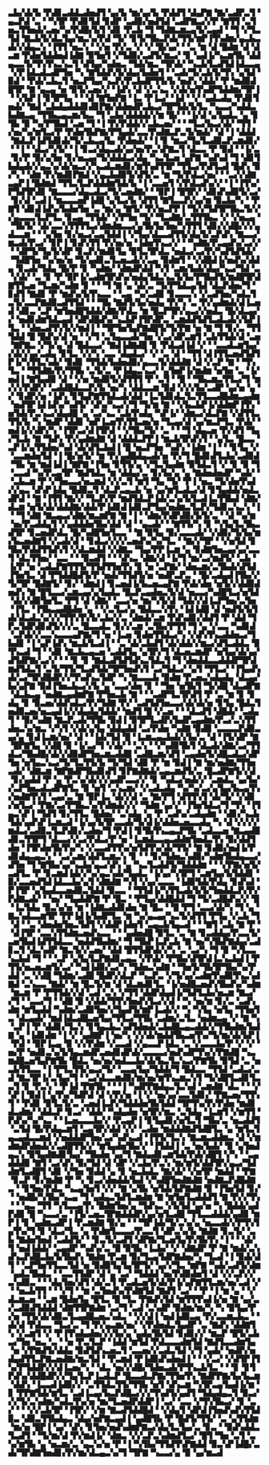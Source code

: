 ▃▙▞▟▞▙▝▛▟▊▃▟▟▃▟▅▟▜▝▄▞▙▝▆▞▄▞▙▝▛▟▟▜▝▟▄▛▇▝▇▞▃▟▛▃▜▝▄▃▛▟▝▃▝▝▚▜▛▝▛▟▊▜▟▝▊▟▛▝▃▟▉▞▅▟▜▟▝▃▟▛▇▃▞▞▛▝▇▜▜▝▃▜▅▃▜▜▅▟▞▃▅▞▚▞▛▟█▞▙▜▝▟▊▝▛▃▙▝▜▝▜▟▇▃▆▃▄▜▞▃▄▟▝▝▜▝▞▜▃▜▟▝▇▃▙▜▞▟▃▜▄▞▆▃▚▞▛▟▝▜▞▝▊▜▞▜▙▃▛▟▞▜▜▞▆▛▐▜▚▟▆▞▄▃▙▃▟▞▞▟▄▃▚▝▐▜▜▝▅▃▚▝▝▞▅▝▛▞▃▝▞▝▞▝█▞▄▞▝▝▃▝▆▝▟▝█▟▆▝▟▝▟▃▆▝▛▟▅▜▟▟▅▟▐▟▇▝▉▜▅▜▝▞▜▟▉▞▃▟▜▞▆▃▞▝▊▝▄▟▐▞▚▃▆▜▙▝▟▟▄▃▃▜▞▜▚▜▚▃▚▃▜▝▟▜▄▞▚▟▅▃▝▜▟▞▆▃▝▜▛▟▞▝▚▃▙▜▃▟▜▟▐▟▃▃▄▝▞▛▐▟▃▟▃▟▛▜▅▝▚▝▇▜▟▟▚▜▞▟▄▞▙▟▅▜▝▝▃▟▞▜▞▃▙▜▞▜▚▝▄▜▟▝▉▟▝▝▛▟▞▃▙▃▜▝▅▃▛▜▄▞▚▃▛▞▛▃▙▟▛▜▜▞▙▝▅▟▚▝▟▟▞▝▛▝▆▟▉▟█▜▛▝▇▝▄▃▄▝▅▝▉▜▞▃▅▞▞▝▐▟▚▝▟▝▞▃▚▃▝▞▟▞▅▜▚▟▛▜▟▟▆▞▜▛▐▝▝▞▙▛▐▝▊▜▛▜▄▝▝▝▟▝▇▜▅▛▇▝▐▃▝▛▐▃▞▝▐▟▝▝▞▝▄▟▃▟▄▝▛▟▊▜▅▟▞▝▇▟▝▃▙▟▄▟▟▟▊▟▊▛▇▞▟▟▅▟▛▃▙▃▞▜▛▜▟▞▙▜▃▝▚▃▃▞▚▟▟▃▙▟▇▃▄▝▜▜▙▃▄▃▆▞▙▃▝▜▝▃▙▞▟▟▟▟▞▞▆▝█▞▝▝▐▞▟▝▄▜▄▟▃▝▄▝▊▜▙▝▉▝▚▞▛▜▙▟▝▃▅▝▜▝▐▝▛▞▛▟▟▞▞▃▙▃▅▞▝▝▝▜▃▞▙▃▞▟▞▝▜▜▝▞▅▞▚▞▆▜▃▞▛▝▛▟▅▜▙▛▇▞▛▜▄▟▞▃▃▜▚▟▇▃▛▃▜▞▆▟▞▝▟▝▐▝▟▟▟▝▇▟▃▛▐▟▜▟▊▟▞▜▞▃▙▃▄▜▄▝▛▟▅▟▞▝▐▝▊▝▆▃▞▜▄▜▃▟▉▃▛▃▆▟▊▞▝▝▐▝▝▟▃▞▚▜▞▝▐▝▊▃▞▟▄▃▟▞▄▞▅▞▛▃▚▛▇▃▜▝▟▃▃▝▛▝▉▟▝▝▐▞▃▝▊▞▛▝▉▞▄▜▅▝▊▞▅▃▄▞▜▞▟▟▟▃▞▟▄▝▚▃▜▃▅▝▄▛▇▝▚▟▚▟▝▜▝▟▊▜▙▟▄▟▞▞▄▃▚▞▟▞▅▃▞▞▚▃▟▃▆▟▊▞▆▜▚▟▜▜▛▝▜▜▃▞▛▟▜▃▟▝█▟▚▝▉▞▚▝▝▟▆▝▛▞▆▟▊▛▇▟▝▞▄▃▙▟▉▜▞▟▜▞▃▝▆▝▜▞▛▟▃▞▅▞▝▝▃▞▞▟▇▃▄▛▐▝█▟▆▟▝▜▜▃▜▃▛▟▟▟▆▜▟▞▙▝▐▝▃▃▅▜▝▞▛▟▃▟▚▞▞▝▐▝▐▜▚▞▛▜▟▜▛▟▊▝▇▃▃▃▞▟▄▃▟▃▞▜▞▃▅▟▇▞▝▝▉▛▐▝█▜▛▞▝▟▊▟▚▟▉▜▞▃▞▝▊▞▟▝▃▟▐▝▆▃▃▃▅▛▐▟█▝▄▜▃▞▙▝▟▜▜▝▇▜▃▃▛▞▄▞▆▝▉▃▙▞▚▝▝▛▇▜▝▟▊▟▐▟▚▞▙▟▅▜▅▝▃▝▆▞▄▝▇▜▞▝▛▞▅▃▛▛▐▝▜▞▞▜▟▜▛▜▙▃▜▞▞▞▄▃▃▃▜▃▛▜▃▝▊▃▄▝▜▜▟▞▝▞▛▜▅▝▜▞▝▜▃▟▇▞▃▜▜▜▙▃▝▞▝▞▅▃▄▝▝▜▙▜▞▝▟▞▃▃▚▜▜▜▜▃▞▟▆▟▆▃▃▞▄▜▙▜▄▜▅▞▚▜▜▜▝▟▊▞▞▟█▞▞▞▄▟▃▃▆▝▝▝▄▜▅▝▊▞▅▃▞▃▄▜▟▟▐▝▞▜▄▞▟▃▃▟▜▜▞▟▄▜▞▃▛▟▚▝▇▃▃▞▆▃▟▞▛▃▞▝▊▛▐▝▊▟▚▜▜▝▛▞▅▞▅▝▐▟▅▜▚▃▞▞▝▝▚▟▇▞▛▃▄▟▚▞▃▞▞▝▝▟▛▜▞▜▄▜▞▟▛▝▊▃▛▞▆▟▊▜▄▝▉▜▃▜▛▟▃▝▅▟▃▞▃▞▛▞▚▟▜▟▜▟▞▝▜▟█▜▅▝▚▞▅▞▅▝▜▞▄▟▊▃▜▃▅▃▟▞▞▃▄▝▉▟▆▜▝▝▞▟█▟▐▞▅▟▚▞▟▟▄▝▊▃▟▞▜▟▄▝█▞▛▝▊▝▚▟▆▞▝▟▆▟▛▟▟▝▚▜▝▃▆▞▙▟▞▟▄▞▚▃▞▜▟▝▃▝▞▟▞▝▃▝▊▝▛▝▉▛▐▞▃▟▆▜▛▟▚▞▅▟▄▜▟▃▚▃▜▞▙▞▛▜▙▟▜▞▆▟█▜▛▟▇▜▜▃▅▝▜▃▆▞▚▟▆▝▊▝▝▝▜▝▇▝▄▝▟▞▃▝▜▞▛▜▟▃▄▜▟▝▟▃▛▟▅▞▜▝▊▟▜▝▇▟▊▝▛▝▆▟▚▞▙▜▚▃▃▝▝▃▄▝▚▞▃▟▉▝▊▃▃▃▚▝▞▃▟▜▅▞▚▟▃▜▃▜▞▃▃▛▇▟▉▃▟▜▜▟▝▝▝▜▙▝▇▟▜▞▙▞▅▟▄▝▛▞▚▝▃▝▛▞▄▟▆▟▞▟▐▃▅▟▝▟▊▃▝▃▛▝▆▜▅▟█▜▟▟▞▟▇▞▛▟▃▝▆▝█▃▛▜▛▞▄▃▞▞▅▟▃▝█▞▟▃▄▞▞▝▅▟▊▟▆▜▟▃▄▟▝▟▛▟█▟▚▞▚▃▙▛▐▜▛▟▛▃▝▃▆▟▟▜▟▜▃▟▃▟▞▞▙▛▐▜▃▝▝▟▅▃▟▜▚▜▞▞▆▟▐▝▝▜▛▜▅▜▄▛▇▟█▜▞▜▞▛▇▝▅▝▇▝▜▝▊▞▃▝▜▜▜▟▟▝█▝█▟▚▞▟▝▅▝▝▞▜▝▃▜▄▃▃▟▞▜▅▝▞▃▞▟▛▃▆▜▝▃▙▜▜▟▞▟▝▃▅▝▇▛▇▃▝▞▜▞▄▝▟▝█▟▃▃▞▝▇▟▐▟▇▟█▝▊▝▛▟▃▟▐▟▝▞▝▝▃▃▟▃▆▜▄▞▞▟▞▞▄▞▃▟▄▝▊▜▃▝▞▞▚▝▃▃▝▟▄▟▃▞▝▞▝▃▝▟▝▝▜▜▝▟▐▜▜▃▅▟▜▟▜▛▐▞▚▜▜▃▚▟▞▝▉▟▊▝▜▜▟▞▙▟▅▟▉▞▄▃▃▜▞▟▟▟▇▝▟▝▞▃▛▝▇▝▝▜▚▜▃▝▝▜▜▟▇▞▛▞▜▜▙▝▃▜▞▃▝▛▐▟▄▃▚▃▞▝▄▜▅▛▐▞▆▟▆▝▅▜▅▝▃▝▐▞▅▟▐▝▇▜▄▟▉▝▟▝▝▞▅▝▆▟▉▜▞▟▜▜▜▝▛▝▃▜▝▝█▝▝▜▙▃▆▃▜▜▃▞▜▝▆▞▞▞▛▟▛▞▝▃▟▟█▟▃▃▛▞▙▝▅▞▚▝▟▟▃▃▆▝▉▟▝▞▞▞▙▞▃▟▛▝▄▞▅▝▄▝▞▝▊▟▛▞▅▝▐▟▚▝▊▜▄▛▇▜▜▟▃▟▞▟▟▝▐▃▜▟▊▟▃▜▃▜▜▃▃▟█▟▆▃▄▟▆▝▅▟▜▛▐▟▐▟▚▞▚▟▜▞▝▟▚▞▚▃▞▞▜▝▜▞▆▝▇▝▝▞▙▃▙▛▐▞▟▟▆▛▐▜▚▝▅▜▟▞▛▃▚▃▞▟▄▟█▝▄▝▃▞▚▃▝▃▙▜▚▟▄▝▚▛▐▞▝▟▆▃▞▟▃▛▇▝▞▟▜▜▃▜▜▞▙▝▚▝▆▟▛▝▟▟▊▝▅▛▐▃▅▜▚▜▜▃▅▞▅▝▜▃▄▞▟▝▄▞▆▃▛▜▃▝▛▟▞▝▅▟▐▞▞▟▛▞▚▝▐▜▛▃▞▟▐▜▛▟▝▝▞▜▙▞▜▞▝▃▝▝▝▜▝▟▄▃▅▝▛▞▟▜▝▜▄▞▜▃▙▝▇▝▜▟▚▝▛▞▄▟▆▟▇▝▟▝▟▟▟▃▛▛▐▝▆▃▙▜▛▟▚▜▝▝▄▜▃▝█▃▃▝▃▛▐▞▄▜▜▟▅▞▚▟▝▟▞▟▜▃▙▟▐▝█▝▅▃▛▜▅▝▚▟▚▝▐▟▆▝▐▝▝▝▊▜▄▝▞▝▃▃▆▟▅▜▟▝▐▝█▞▅▜▞▝▆▝▛▞▄▟█▟▄▃▟▞▅▝▛▞▜▝█▟▊▟▜▃▙▞▃▟▉▟▝▜▙▝▆▝▆▟▐▟▐▝▇▛▇▝▐▜▅▝▊▜▜▞▄▝▞▜▃▜▄▟▆▝▉▜▟▃▜▝▞▝▊▝▉▝▜▝▃▃▟▝▚▞▛▃▄▜▛▝▇▟▜▟▃▝▆▝▟▟▄▞▃▝▊▞▙▞▄▝▄▝▇▟▅▟▅▟▛▝▚▟▞▝▝▃▙▃▆▝▛▝▞▜▅▃▃▞▅▃▆▟▝▞▞▃▜▝▆▜▝▜▄▝▜▞▝▛▐▝▅▃▝▜▞▟▅▜▚▟▞▞▄▃▝▟▚▛▐▟▄▝█▟▉▃▜▝▟▃▛▃▄▃▙▝▅▝▄▞▆▜▃▟▃▞▟▝▊▜▄▟▟▞▅▟▃▟▛▟▝▝▇▝▐▜▜▝▇▞▞▝▜▃▛▞▛▝▆▟▜▟▃▛▐▟▞▃▚▞▙▜▃▟▐▃▜▜▙▟▝▟▇▞▟▃▆▝▅▜▞▟▞▟▟▟▇▞▟▟▞▛▐▟▊▟▐▟▊▃▛▜▄▞▅▟▆▃▜▃▛▞▜▟▊▃▚▃▚▝▐▝▝▜▝▟▇▝▇▃▄▃▞▟▇▞▆▃▆▛▇▝▇▝▐▝▝▟▆▞▛▟▛▟▉▞▙▜▞▃▝▝▟▝▚▞▆▝▅▞▛▃▟▟▄▜▝▞▄▟▟▟▅▜▙▞▟▟▝▟▝▝▄▃▟▞▝▝▇▜▜▞▚▝▊▝▚▜▄▜▃▜▙▃▟▜▛▝▊▃▅▟▛▟▃▝█▞▚▟█▜▅▜▃▃▝▝▇▝▉▜▄▝▉▞▃▃▃▟▞▝▞▟▉▞▜▞▙▞▆▞▙▃▅▟▇▜▝▞▃▟▞▟▝▝▊▟▃▞▞▞▞▃▅▟▚▞▚▞▜▃▝▝▇▞▞▜▛▝▝▞▅▜▟▝▊▜▙▞▛▟▟▜▜▟▚▜▝▞▟▃▆▟▟▝▞▟▇▃▝▜▄▞▛▛▐▃▆▝▄▝▊▟▇▜▅▃▄▞▄▞▃▃▜▝▟▃▜▜▅▞▝▃▃▝▝▝▉▃▟▜▝▝▝▟▚▃▝▟▇▞▟▝▐▞▜▝▆▞▃▞▆▟▜▞▝▃▙▝▐▞▛▝▅▝▃▟▃▛▇▜▜▜▞▜▜▟▜▜▅▜▚▝▊▝▅▝▃▛▇▞▝▟▅▃▆▞▃▜▙▟▞▟▜▟▐▜▅▜▃▝▟▝▛▜▟▟█▟▜▞▛▝▅▟▞▜▜▟▜▞▅▝▅▟▛▃▛▃▝▝█▞▃▟▄▟▐▜▙▞▞▜▞▜▛▝█▟▇▜▞▝▊▞▝▟▆▟▐▝▊▃▅▟▐▞▙▃▅▃▄▛▇▝▛▟▞▟▅▝▅▜▞▞▟▟▉▟▅▟▚▝▇▝█▜▃▃▞▃▆▃▄▞▄▜▄▟▃▝█▃▛▃▄▟▅▃▜▞▟▝▅▃▃▞▚▟█▜▃▞▅▜▟▝▟▞▞▟▉▜▅▜▃▝▛▜▝▟▝▟▇▞▝▃▃▞▅▝▆▞▚▜▞▟▝▜▟▞▞▟▐▃▛▜▅▞▃▜▅▝▐▜▃▝▐▜▙▃▄▟█▟▅▝▄▝▝▞▃▜▃▞▄▝█▟▃▃▚▜▚▝▐▟▐▟█▝▟▝▅▟▜▞▙▜▟▞▟▃▟▃▚▞▞▞▜▜▚▜▚▜▞▃▙▞▞▃▝▟▆▟▞▃▆▝▛▟▚▟▊▞▟▟▜▝▛▝▟▟▝▜▛▃▜▟▛▟▊▟▜▞▞▞▃▝█▃▃▟▃▝▊▞▞▃▆▝▃▜▙▞▛▜▜▝▜▝▄▝▞▃▃▝▚▟▊▟▝▃▛▟▞▞▃▃▚▃▃▃▄▛▇▞▜▝▅▝▐▃▅▝▊▟▅▜▜▟▃▞▚▝▞▟▚▜▚▃▟▟▅▃▞▜▙▟▊▝▐▝▄▛▐▟▚▝▆▃▙▜▃▟▐▝▝▃▝▟▞▃▙▟▜▝▟▞▟▟▞▞▆▃▞▟▜▃▟▟▃▝▉▜▚▃▟▝▜▝▝▟▊▝▇▃▙▃▄▃▅▝▃▟▟▜▄▝▄▜▛▞▜▝▟▃▅▃▆▟▛▝▅▜▄▞▟▞▄▞▟▜▟▛▇▞▃▞▞▝▝▝▊▝▊▝▇▟▃▟▜▟▜▟▚▃▜▟▃▜▝▜▝▟▅▟▟▃▃▟▟▟▛▜▛▟▆▟▜▟▃▜▝▃▜▞▜▜▞▜▃▟▜▟▞▜▛▜▅▟▚▜▝▃▞▜▟▃▞▝▄▜▝▜▜▃▞▝▐▜▄▟▚▟▞▃▞▜▛▟█▟▛▞▞▜▚▟▚▃▜▟▛▝▚▝▇▃▃▃▙▝▉▟▆▝▛▃▅▃▚▟▄▟▄▝▟▃▄▞▙▞▄▛▇▝▉▟▐▜▅▃▙▃▞▞▙▝▄▝▃▃▞▟▅▝▊▝▝▜▅▝▅▜▙▜▝▜▞▟█▝▟▃▟▛▇▝▟▃▙▃▄▝▅▟▇▃▄▟▆▛▇▝▛▜▅▃▙▝▇▝▝▝▃▟▛▜▃▜▛▟▜▝▛▝▃▝▆▝▊▝▊▟▄▝▊▝▉▃▅▞▟▟▚▟▃▞▛▞▜▟▇▝▛▞▝▃▟▜▟▜▅▃▃▞▟▞▟▞▅▝▊▜▄▝█▟▃▜▅▟▉▃▅▞▅▃▄▟▐▞▞▟▄▟▄▜▟▟▞▝▆▟▜▝█▝▞▃▅▝▝▝▟▃▟▜▝▟█▟▞▝▃▟▄▜▝▝▉▞▚▟▇▝▇▃▛▃▟▞▜▜▙▝▉▟▐▝▉▜▛▜▃▟▛▞▙▟▛▃▄▟▆▞▛▃▞▃▚▜▜▟▅▃▚▞▆▃▝▞▚▜▝▞▟▞▄▜▄▝▟▟▄▟▟▝▃▞▛▟▅▝▚▟▇▝▉▟▉▝▃▃▃▃▛▟▉▃▄▞▄▝▊▟▐▃▆▞▅▞▝▟▝▝▐▟▞▜▟▝█▝▐▃▆▃▄▃▙▟▞▞▙▞▃▝▟▝▐▜▞▟▛▝▇▝█▛▇▜▄▝▞▟█▝▉▝▐▞▃▞▜▝▞▟▞▝▝▃▚▝▝▞▚▟▉▜▙▜▝▟▃▟▞▟▇▞▃▞▜▜▟▃▞▜▙▟█▞▟▞▞▟▉▟▛▜▅▃▆▃▟▟█▝▃▟█▃▆▞▟▜▝▃▄▟▅▜▞▟█▃▟▃▞▟▛▜▅▝▅▜▄▃▚▃▞▜▞▜▃▜▜▞▙▝▜▞▜▟▝▟▉▝▛▝▆▝▉▟▐▝▇▝▆▞▅▟▇▞▜▜▅▃▟▞▝▟▇▃▆▝▇▛▇▟▛▜▙▟▊▟▜▝▊▛▇▟▇▟▞▃▄▃▆▟▜▞▃▝█▃▟▛▇▜▞▞▟▝▊▞▄▟▟▝▛▝▄▝▛▃▚▞▟▞▞▞▄▟▛▃▃▞▞▝▊▝▚▟▃▞▅▟▞▞▝▃▆▟▃▝▄▞▙▞▞▃▛▜▅▃▟▃▟▛▇▜▃▝▉▝▅▜▝▃▚▃▆▞▝▞▃▟▃▟▄▝▚▞▚▞▃▞▄▜▄▞▙▃▄▜▚▞▅▟▇▜▚▜▝▃▄▞▃▝▇▝▉▛▐▃▝▟▞▞▟▝▃▝▇▞▛▜▝▟▜▜▚▜▝▟▞▜▞▝▞▟▊▞▅▜▃▞▝▛▇▞▃▞▛▜▙▃▚▞▛▟▆▟▞▞▞▝▜▟▆▝▄▞▞▝▐▜▅▜▟▃▞▜▝▜▚▝▐▜▄▃▚▛▐▝▜▟▜▝▊▞▜▜▃▝█▟▅▞▝▃▚▟▄▝▄▝▛▝▃▟▚▞▃▟▄▟▆▝▝▟▊▞▚▃▙▜▟▞▄▟▚▛▐▃▆▃▟▝▐▞▄▞▙▜▛▃▃▟▞▜▞▟▐▞▟▟▅▃▅▃▃▟▄▝▚▝▟▝▞▞▞▞▆▟▃▞▃▟▉▃▜▃▛▟▊▞▃▟▅▞▜▝▛▟▐▝▊▜▙▜▚▃▄▃▛▜▙▝▃▟▃▃▅▝▇▃▄▟▉▟▊▃▜▜▛▜▝▟▃▃▞▞▃▞▛▟▃▞▛▝▅▝▐▃▆▟▃▃▄▃▟▟▆▜▅▟▃▜▚▝▉▞▟▟▜▟▅▝▐▜▛▟▅▜▙▜▚▞▚▝▞▃▃▟▜▜▚▞▅▜▟▜▚▞▟▞▜▜▞▝▇▝▊▟▉▞▅▟▐▞▛▟▊▟▄▃▄▃▚▝▝▃▞▃▆▞▟▟▜▃▆▃▚▝▊▝▝▝▊▞▜▟▅▃▚▟▉▞▚▟▆▜▙▟▄▃▃▞▟▜▅▝▜▝▇▜▙▞▄▞▚▃▙▞▄▃▞▟▚▝▄▝▚▃▜▃▟▟▜▞▜▟▟▟▆▝▝▝▞▛▇▞▅▜▞▃▟▜▃▝▛▝▊▃▆▟▐▟▞▞▚▞▄▃▚▟▞▜▄▟▃▝▐▞▄▞▚▜▛▜▝▃▆▜▄▞▙▜▟▟▊▝▉▞▃▃▅▟▜▟▐▟▃▃▙▞▄▜▝▟▇▟▇▝▚▜▝▞▄▞▃▃▃▝▐▟▉▜▟▞▛▟▄▝▊▟▚▟▝▛▐▜▛▝▄▜▄▟▃▃▅▟▉▃▜▟▟▝▉▃▃▝▝▜▜▟▐▞▚▜▜▃▟▞▙▜▞▜▅▟▟▃▛▞▛▞▛▟▇▃▟▞▝▝▅▞▝▜▄▟▟▛▇▝▛▝█▃▝▝▛▜▄▞▟▟█▟▟▝▜▝▜▞▃▟█▟▚▞▞▝█▝▐▃▜▟▄▝▉▃▚▞▅▝▆▝▐▟▇▃▟▟▊▟▅▝▇▝█▃▝▝█▝▛▜▝▃▃▞▟▞▚▝▜▝▄▝▇▃▚▟▃▃▆▜▛▝▛▛▐▟▐▞▙▟▛▜▃▝▆▝▚▞▄▃▄▞▚▃▜▞▟▜▜▝▛▜▄▝▞▃▙▝▜▝▟▝▝▃▝▟▅▟▅▜▅▃▜▟▜▝▞▟▟▛▐▟▅▜▝▃▄▃▙▜▄▃▟▝▝▝▇▜▝▃▙▝▇▝▛▝▝▟▐▜▛▝▃▃▚▜▜▟▆▃▅▟▚▃▃▝▝▝▄▟▅▟█▝▉▜▃▝▃▝▇▝▊▃▟▟▄▞▛▃▃▜▞▃▅▜▙▟▐▟▜▜▟▃▃▝▅▟▟▜▙▟▆▞▝▜▝▜▙▛▐▃▛▃▙▝▇▝▅▞▚▜▙▛▇▟▄▞▃▟▊▃▜▝▟▃▚▟▛▝▇▃▜▞▞▃▅▞▝▟▟▝█▜▜▟▛▟▞▞▚▝▃▝▃▞▚▝▜▝▉▝▚▜▃▃▚▃▙▟▝▜▝▝▝▃▛▝▄▜▄▜▃▛▇▟▊▃▄▃▝▞▛▟▞▝▛▜▙▞▟▜▛▟▐▃▚▃▙▟▐▝▛▜▜▞▅▃▅▃▆▜▞▃▞▝▚▟▐▟▉▞▃▞▚▝▜▟▅▃▚▟▇▝▝▜▅▜▞▜▙▜▛▜▙▞▚▞▛▟▟▝▃▝▞▟█▝▜▟▆▞▃▟█▝█▟▛▞▟▃▛▝▚▃▛▃▝▞▜▞▄▞▃▟▆▜▚▟▉▜▚▃▚▟▇▟▝▃▚▃▃▝▇▟▞▝▆▝█▃▜▞▆▝▟▝▟▃▆▟▊▜▃▝▐▞▅▟█▃▅▟▚▜▙▟▚▞▚▟▆▝▆▃▆▝▛▝▛▜▜▟▞▞▟▝▃▟▝▃▚▝▞▜▜▝▟▟▛▟▄▟▐▞▜▟▜▃▙▞▅▃▆▝▇▃▞▞▜▝▝▃▃▞▜▝▝▟█▝█▝▞▟▟▞▜▜▚▜▅▟▚▜▃▞▞▟▝▝▚▝▅▞▆▝▊▞▃▝▃▟▚▟▆▝▆▜▄▟▟▝▚▟▆▞▃▟▉▜▅▞▞▜▄▟▜▞▆▛▐▃▟▞▞▝▚▝▚▜▄▝▅▜▄▝▜▜▅▜▃▝▟▃▄▟▞▝▆▟▐▟▃▟█▃▅▜▄▞▜▜▃▞▜▜▙▝▃▟▆▞▃▜▃▝▅▟▆▃▄▝▞▝▇▝▚▝▃▛▐▝▛▝▟▟▊▞▜▃▚▝▊▜▄▃▙▃▚▟▜▟▅▟▞▃▙▟█▃▄▃▟▟▞▞▜▜▙▟▆▞▙▟▇▝▄▝▐▟▊▟▆▝▐▝▞▝▄▟▇▛▐▝▅▞▚▝▞▞▟▞▆▟▟▜▙▃▅▜▚▞▜▞▆▞▟▞▙▛▐▝▛▟▝▝▉▛▐▃▄▝▉▝▞▞▛▟▆▝▞▃▃▟▝▞▄▃▃▛▐▟▃▝▃▝▞▃▃▃▙▞▛▝▞▝▞▝▅▞▛▝▅▟▊▃▚▞▙▜▄▃▆▟▛▃▅▟▊▟▛▟▞▃▃▃▃▞▅▟▚▟▛▜▚▞▞▛▇▟█▝▚▃▆▟█▃▅▜▄▛▇▜▙▝█▟▃▝▅▞▅▞▅▟▃▃▙▞▟▞▙▃▜▃▚▃▞▛▇▜▙▝▉▜▟▝▃▝▅▃▙▜▜▃▃▝▐▝▛▜▃▜▜▞▄▃▞▜▞▝▃▃▄▜▄▞▜▟▟▞▜▝█▟▃▃▝▜▜▟▝▃▟▃▞▃▟▝▇▃▜▛▐▞▃▜▄▞▜▝▝▃▞▟▃▃▆▟▉▞▆▞▅▞▆▜▚▃▆▃▚▜▝▜▞▟█▜▃▟▊▜▃▃▜▝▊▝▛▃▚▝▝▛▐▟▝▛▇▜▙▝▝▝▐▝▚▟▛▛▇▟▄▃▜▃▚▟▝▃▆▟▇▝▟▃▝▝▝▞▚▛▐▝▉▟▐▝▄▜▚▞▜▟▛▟▝▟▝▞▛▞▅▝▐▝▞▝▅▞▄▞▃▃▜▟▊▞▝▛▇▃▅▞▜▜▚▜▝▝▛▟▊▝▉▜▃▜▞▃▝▃▅▟▐▃▛▞▜▟▟▟▅▜▙▜▟▟▝▜▛▜▚▞▛▞▛▟▅▝▆▟▊▟▃▟▆▞▝▟▟▃▛▝▊▃▞▝▟▟▞▝▚▟▄▟▅▝▅▜▛▞▆▃▝▃▜▟▄▝▐▃▆▜▝▞▆▜▜▝▛▟▚▞▚▞▚▃▝▝▐▃▅▃▃▃▙▞▞▝▛▃▄▛▐▝▊▜▄▟▊▞▅▜▃▜▝▜▙▞▃▝▅▃▟▟▜▝▃▜▟▝█▞▛▟▄▃▆▜▝▃▄▜▛▞▟▟▝▞▞▝▃▟▅▝▆▟▟▟▇▟▜▟█▜▃▝▄▝▆▜▃▜▄▃▄▟▃▃▆▟▝▞▅▟▟▟▛▜▅▞▃▞▚▟▚▃▟▝▐▜▜▞▜▃▚▝▇▃▆▃▟▟▆▃▝▟▝▞▆▟▆▟▛▟▅▟▞▞▃▟█▜▜▞▞▝▆▜▄▟▅▜▙▞▞▝▐▜▟▟▐▝▃▝▅▞▙▟▞▝▉▝▄▜▅▟▄▃▚▝▉▜▄▟▇▟▊▜▄▞▝▜▙▟▅▝▄▞▜▝▇▟▄▟▊▃▆▜▟▞▛▟▞▟█▜▝▞▚▝▝▃▄▟▟▟▉▝▇▜▝▃▞▟▚▝▉▞▜▟▝▟▝▟▛▝▞▃▙▞▛▃▚▝▆▞▆▜▞▟▟▜▛▞▄▃▞▜▟▟▆▜▃▟█▜▝▟▊▝▞▜▅▝▉▟▟▝▄▝▊▝▅▃▙▟▃▝▇▞▟▞▝▞▅▜▛▝▆▟▟▝▝▛▇▝▊▃▛▝▊▞▆▟▇▝▛▝▚▝▊▃▞▟▅▟▟▞▙▟▝▞▚▟█▜▅▟▇▟▇▝▅▟▇▃▛▟█▟▇▃▝▝▊▜▅▞▛▟▃▝▚▃▄▜▅▜▝▞▞▝▇▝▄▜▙▝▅▜▟▞▙▛▇▟▇▝▉▝▐▜▅▜▟▝▊▞▝▝▅▟█▞▚▜▙▞▚▃▄▝▜▝▄▟▄▃▜▟▜▃▆▟▆▝▇▝▆▜▅▜▃▟▟▟▜▝▇▝▛▞▞▜▚▝▝▝▄▃▝▜▜▝▚▜▃▃▄▜▚▝█▟▆▜▅▞▄▝▜▟▚▃▝▞▙▜▟▝▄▞▅▝▚▝█▟▟▞▄▟▛▟▉▝█▝▚▃▃▞▃▝▐▜▞▃▅▃▜▛▇▟▟▟▛▞▄▞▅▜▃▟█▝▜▜▃▃▟▟▟▞▄▟▉▝▆▛▐▝▊▝▄▟▆▃▟▛▐▝▛▃▆▟▇▝▉▞▄▝▝▝▜▛▐▟▞▜▞▃▚▞▄▝▅▃▃▟▞▞▛▜▚▜▄▜▚▞▜▝▊▝▟▃▞▜▃▝▄▝▛▟▆▜▃▃▃▞▛▃▃▜▝▟▛▃▚▞▙▝▇▟▇▝▊▃▜▞▝▃▙▝▇▟▅▜▅▟▝▃▟▟▜▞▝▝▊▃▜▞▃▟▜▝▟▛▇▞▜▃▅▜▄▜▚▜▙▜▚▝▐▝▝▝▟▞▜▝▅▟▐▟▟▞▝▃▄▟▛▝▚▟▚▞▃▝█▝▉▜▙▝▐▃▙▞▝▞▝▟▇▟▛▝▛▝▇▝▆▟▞▃▚▟▚▃▛▟█▃▙▞▙▜▙▟▚▝▇▟▆▝▛▃▆▝▉▞▜▃▄▜▟▛▇▟▅▞▚▝▜▃▟▝▐▝▉▟▞▟▜▝▝▃▛▜▅▜▜▃▃▜▟▝▅▝▉▟▉▜▄▜▄▜▛▜▞▝▄▞▞▜▃▝▆▛▇▝▚▟▞▃▟▜▞▟▆▝▄▟▃▜▙▟▃▝▝▃▃▜▜▟▛▝▟▝▄▝▃▞▝▜▟▟▟▝▅▞▛▟▉▟▅▜▝▟▝▞▞▃▛▞▞▃▚▟▉▃▝▝▝▟▄▜▅▞▟▜▝▟▞▃▜▝▛▃▟▃▅▜▞▟▞▛▐▞▄▛▇▜▜▃▆▞▅▞▃▟▝▞▝▝▅▃▙▜▜▝▝▝▞▜▝▝▆▝▃▜▅▟▚▞▛▟▇▜▟▝▇▟▜▝▃▞▝▝▛▝▐▝▆▝▄▝▝▞▟▃▆▃▅▝▝▃▆▝█▟▅▜▄▝█▜▃▝█▝▜▃▝▛▇▟▚▜▟▝▆▜▜▜▚▟▐▞▅▝▇▝▄▞▃▞▃▟▉▟▜▟▟▟▝▟▇▜▜▛▇▟▆▝▃▞▜▝▃▟▝▃▚▟▛▝▉▟▆▞▆▞▚▝▚▝▉▜▄▞▛▞▅▝▜▜▞▟▞▟▉▃▜▃▄▟█▃▅▃▚▟▃▝▝▞▞▟▐▝▅▟▐▟▉▃▄▝▛▞▃▃▆▃▙▃▝▝▟▞▟▝▛▟▃▃▝▜▃▞▃▝▜▝▛▞▄▃▆▞▅▞▝▞▛▟▅▟▃▜▄▟▛▝▃▝▇▟▚▝▟▟▇▜▚▝▞▃▆▜▝▞▝▛▐▜▚▟▄▟▅▞▞▞▙▞▄▝▄▟▄▜▙▜▟▝▊▟▊▞▞▝▆▃▛▝█▜▞▃▙▃▞▜▅▝▅▃▝▃▝▝▅▝▛▃▜▃▛▝▐▟▟▝▆▜▟▝▛▟▃▃▃▟▆▜▟▝▇▟▜▃▃▟▆▜▄▝▅▝▞▛▇▟▜▞▟▟▄▝▉▟▜▟▚▃▅▃▜▝▃▃▅▞▞▃▟▃▜▟▝▞▜▝▄▟▞▝▅▟▛▞▅▟▄▟▜▜▃▛▇▃▅▟▇▞▆▃▜▟▝▝▛▃▆▟▝▛▐▟▉▟▚▟▅▟▐▝▝▝▞▃▞▝▞▟▜▛▐▜▚▞▛▜▟▟▛▞▞▟▐▃▅▞▚▝▝▟▃▝▅▞▞▟█▞▜▟▅▃▟▞▛▜▚▃▙▜▃▝▝▝▊▝▊▜▛▟▚▞▟▟█▟▛▞▞▜▄▜▃▛▐▃▟▃▛▝█▃▃▟▃▛▇▞▜▜▅▜▚▝▇▟▛▛▇▞▙▞▙▃▆▝▟▟▚▝▐▃▃▟▐▟▉▞▞▝▃▜▜▟▃▜▜▞▜▜▙▝▅▜▝▟▚▃▆▝▚▜▛▃▄▜▄▟▐▞▆▝▊▝▛▛▇▜▟▞▆▜▃▝▃▟▐▃▄▞▙▃▛▟█▃▞▞▞▜▚▟▜▞▄▟▜▝▜▟▄▟▄▃▜▝▉▃▞▞▞▜▞▃▚▟▆▞▚▟▃▜▚▞▅▝▆▞▜▃▅▟▛▟▟▛▐▝▃▞▝▃▃▝▞▜▚▜▙▃▞▝▊▝▃▞▝▝▝▞▞▃▙▜▛▝▐▜▛▞▝▞▆▝▇▃▟▜▟▟█▟▝▝▞▟▄▜▝▟▛▟▐▜▅▟▚▟▚▜▜▟▉▃▝▟▉▃▜▜▙▟▄▃▝▟▄▞▅▛▇▃▄▟▐▝▄▟█▜▙▝▛▝█▟▜▞▜▜▞▝▃▝▄▜▜▟▆▝▆▞▅▝█▛▐▝▄▞▝▟▚▝▊▜▅▞▅▟▚▟▆▛▇▃▞▟▄▜▃▜▄▞▃▝▊▃▝▝▉▟▚▟▟▃▜▃▟▜▝▝▜▞▆▞▟▝▛▞▆▟▐▞▝▟▆▃▝▞▞▃▛▃▚▟▆▟▜▃▞▝█▜▝▜▅▝▃▜▝▃▚▞▆▜▙▝▄▝▅▃▆▞▃▝▄▃▚▞▅▝▛▝▐▝▚▜▙▞▜▜▟▜▚▛▇▟▟▝▉▃▚▛▐▟█▞▃▟▞▜▛▟▇▜▅▟▊▞▛▞▆▞▟▃▄▃▚▞▜▝▜▛▇▝▚▃▃▞▄▝▉▝▄▞▆▃▟
